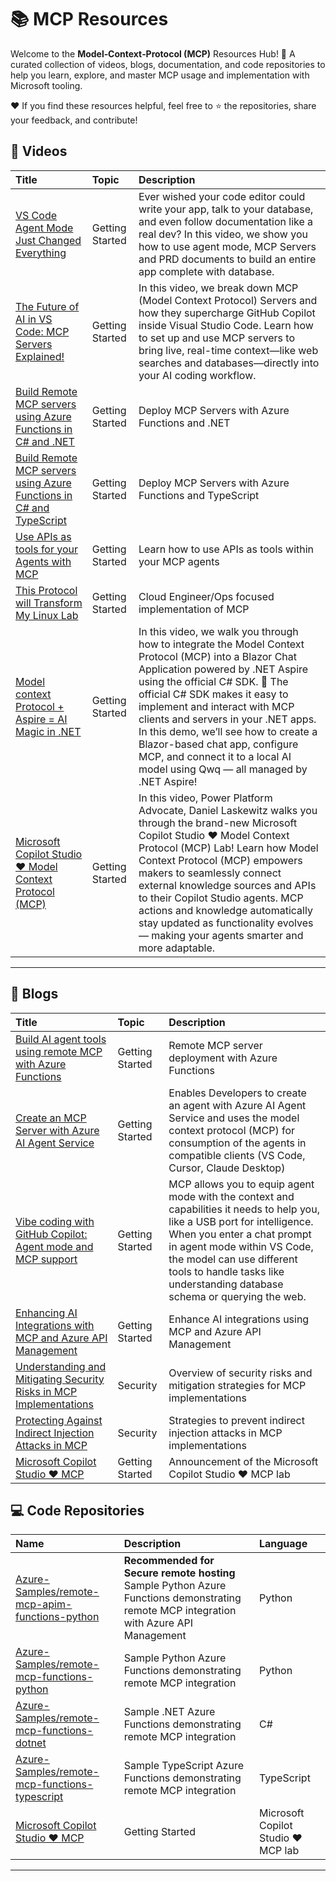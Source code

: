 # 📚 MCP Resources

Welcome to the **Model‑Context‑Protocol (MCP)** Resources Hub! 🎉
A curated collection of videos, blogs, documentation, and code repositories to help you learn, explore, and master MCP usage and implementation with Microsoft tooling.

❤️ If you find these resources helpful, feel free to ⭐ the repositories, share your feedback, and contribute!

## 🎥 Videos

| Title | Topic | Description |
| :--- | :--- | :--- |
| [VS Code Agent Mode Just Changed Everything](https://youtu.be/dutyOc_cAEU?t=19) | Getting Started | Ever wished your code editor could write your app, talk to your database, and even follow documentation like a real dev? In this video, we show you how to use agent mode, MCP Servers and PRD documents to build an entire app complete with database. |
| [The Future of AI in VS Code: MCP Servers Explained!](https://www.youtube.com/watch?v=Wp0p7iKH6ho) | Getting Started | In this video, we break down MCP (Model Context Protocol) Servers and how they supercharge GitHub Copilot inside Visual Studio Code. Learn how to set up and use MCP servers to bring live, real-time context—like web searches and databases—directly into your AI coding workflow. |
| [Build Remote MCP servers using Azure Functions in C# and .NET](https://www.youtube.com/results?search_query=Build+Remote+MCP+servers+using+Azure+Functions+in+C%23+and+.NET) | Getting Started | Deploy MCP Servers with Azure Functions and .NET |
| [Build Remote MCP servers using Azure Functions in C# and TypeScript](https://www.youtube.com/results?search_query=Build+Remote+MCP+servers+using+Azure+Functions+in+C%23+and+TypeScript) | Getting Started | Deploy MCP Servers with Azure Functions and TypeScript |
| [Use APIs as tools for your Agents with MCP](https://www.youtube.com/watch?v=Xf5xxhT9ySs) | Getting Started | Learn how to use APIs as tools within your MCP agents |
| [This Protocol will Transform My Linux Lab](https://www.youtube.com/results?search_query=This+Protocol+will+Transform+My+Linux+Lab) | Getting Started | Cloud Engineer/Ops focused implementation of MCP |
| [Model context Protocol + Aspire = AI Magic in .NET](https://www.youtube.com/watch?v=2holzbob1_I&t=138s) | Getting Started | In this video, we walk you through how to integrate the Model Context Protocol (MCP) into a Blazor Chat Application powered by .NET Aspire using the official C# SDK. 🚀 The official C# SDK makes it easy to implement and interact with MCP clients and servers in your .NET apps. In this demo, we’ll see how to create a Blazor-based chat app, configure MCP, and connect it to a local AI model using Qwq — all managed by .NET Aspire! |
| [Microsoft Copilot Studio ❤️ Model Context Protocol (MCP)](https://www.youtube.com/watch?v=jG-XTzXxFCk) | Getting Started | In this video, Power Platform Advocate, Daniel Laskewitz walks you through the brand-new Microsoft Copilot Studio ❤️ Model Context Protocol (MCP) Lab! Learn how Model Context Protocol (MCP) empowers makers to seamlessly connect external knowledge sources and APIs to their Copilot Studio agents. MCP actions and knowledge automatically stay updated as functionality evolves — making your agents smarter and more adaptable. |
---

## 📝 Blogs

| Title | Topic | Description |
| :--- | :--- | :--- |
| [Build AI agent tools using remote MCP with Azure Functions](https://techcommunity.microsoft.com/blog/appsonazureblog/build-ai-agent-tools-using-remote-mcp-with-azure-functions/4401059) | Getting Started | Remote MCP server deployment with Azure Functions |
| [Create an MCP Server with Azure AI Agent Service](https://devblogs.microsoft.com/foundry/integrating-azure-ai-agents-mcp-typescript/) | Getting Started | Enables Developers to create an agent with Azure AI Agent Service and uses the model context protocol (MCP) for consumption of the agents in compatible clients (VS Code, Cursor, Claude Desktop) |
| [Vibe coding with GitHub Copilot: Agent mode and MCP support](https://github.blog/news-insights/product-news/github-copilot-agent-mode-activated/) | Getting Started | MCP allows you to equip agent mode with the context and capabilities it needs to help you, like a USB port for intelligence. When you enter a chat prompt in agent mode within VS Code, the model can use different tools to handle tasks like understanding database schema or querying the web. |
| [Enhancing AI Integrations with MCP and Azure API Management](https://techcommunity.microsoft.com/blog/IntegrationsonAzureBlog/enhancing-ai-integrations-with-mcp-and-azure-api-management/4406699) | Getting Started | Enhance AI integrations using MCP and Azure API Management |
| [Understanding and Mitigating Security Risks in MCP Implementations](https://techcommunity.microsoft.com/blog/microsoft-security-blog/understanding-and-mitigating-security-risks-in-mcp-implementations/4404667) | Security | Overview of security risks and mitigation strategies for MCP implementations |
| [Protecting Against Indirect Injection Attacks in MCP](https://devblogs.microsoft.com/blog/protecting-against-indirect-injection-attacks-mcp) | Security | Strategies to prevent indirect injection attacks in MCP implementations |
| [Microsoft Copilot Studio ❤️ MCP](https://aka.ms/mcsmcp/lab/blog) | Getting Started | Announcement of the Microsoft Copilot Studio ❤️ MCP lab |

## 💻 Code Repositories

| Name | Description | Language |
| :--- | :--- | :--- |
| [Azure-Samples/remote-mcp-apim-functions-python](https://github.com/Azure-Samples/remote-mcp-apim-functions-python) | **Recommended for Secure remote hosting** Sample Python Azure Functions demonstrating remote MCP integration with Azure API  Management  | Python |
| [Azure-Samples/remote-mcp-functions-python](https://github.com/Azure-Samples/remote-mcp-functions-python) | Sample Python Azure Functions demonstrating remote MCP integration | Python |
| [Azure-Samples/remote-mcp-functions-dotnet](https://github.com/Azure-Samples/remote-mcp-functions-dotnet) | Sample .NET Azure Functions demonstrating remote MCP integration | C# |
| [Azure-Samples/remote-mcp-functions-typescript](https://github.com/Azure-Samples/remote-mcp-functions-typescript) | Sample TypeScript Azure Functions demonstrating remote MCP integration | TypeScript |
| [Microsoft Copilot Studio ❤️ MCP](https://aka.ms/mcsmcp/lab) | Getting Started | Microsoft Copilot Studio ❤️ MCP lab |
---



